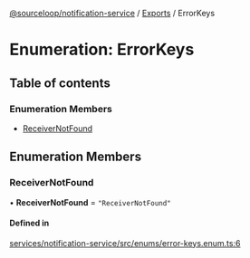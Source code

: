 [@sourceloop/notification-service](../README.md) / [Exports](../modules.md) / ErrorKeys

# Enumeration: ErrorKeys

## Table of contents

### Enumeration Members

- [ReceiverNotFound](ErrorKeys.md#receivernotfound)

## Enumeration Members

### ReceiverNotFound

• **ReceiverNotFound** = ``"ReceiverNotFound"``

#### Defined in

[services/notification-service/src/enums/error-keys.enum.ts:6](https://github.com/sourcefuse/loopback4-microservice-catalog/blob/d35fdb3f0/services/notification-service/src/enums/error-keys.enum.ts#L6)
